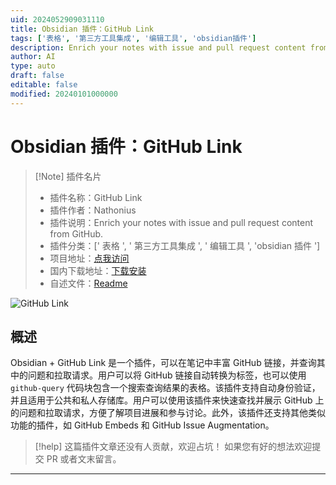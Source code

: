 ```yaml
---
uid: 2024052909031110
title: Obsidian 插件：GitHub Link
tags: ['表格', '第三方工具集成', '编辑工具', 'obsidian插件']
description: Enrich your notes with issue and pull request content from GitHub.
author: AI
type: auto
draft: false
editable: false
modified: 20240101000000
---
```


# Obsidian 插件：GitHub Link

> [!Note] 插件名片
> - 插件名称：GitHub Link
> - 插件作者：Nathonius
> - 插件说明：Enrich your notes with issue and pull request content from GitHub.
> - 插件分类：[' 表格 ', ' 第三方工具集成 ', ' 编辑工具 ', 'obsidian 插件 ']
> - 项目地址：[点我访问](https://github.com/nathonius/obsidian-github-link)
> - 国内下载地址：[下载安装](https://pkmer.cn/products/plugin/pluginMarket/?github-link)
> - 自述文件：[Readme](https://ghproxy.net/https://raw.githubusercontent.com/nathonius/obsidian-github-link/main/README.md)

![GitHub Link](https://cdn.pkmer.cn/covers/github-link.png!pkmer)

## 概述

Obsidian + GitHub Link 是一个插件，可以在笔记中丰富 GitHub 链接，并查询其中的问题和拉取请求。用户可以将 GitHub 链接自动转换为标签，也可以使用 `github-query` 代码块包含一个搜索查询结果的表格。该插件支持自动身份验证，并且适用于公共和私人存储库。用户可以使用该插件来快速查找并展示 GitHub 上的问题和拉取请求，方便了解项目进展和参与讨论。此外，该插件还支持其他类似功能的插件，如 GitHub Embeds 和 GitHub Issue Augmentation。

> [!help]
> 这篇插件文章还没有人贡献，欢迎占坑！
> 如果您有好的想法欢迎提交 PR 或者文末留言。

---



